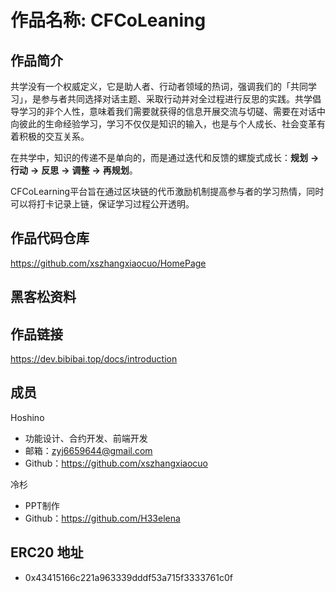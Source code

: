 # 作品名称: CFCoLeaning

## 作品简介

共学没有一个权威定义，它是助人者、行动者领域的热词，强调我们的「共同学习」，是参与者共同选择对话主题、采取行动并对全过程进行反思的实践。共学倡导学习的非个人性，意味着我们需要就获得的信息开展交流与切磋、需要在对话中向彼此的生命经验学习，学习不仅仅是知识的输入，也是与个人成长、社会变革有着积极的交互关系。

在共学中，知识的传递不是单向的，而是通过迭代和反馈的螺旋式成长：**规划** **->** **行动** **->** **反思** **->** **调整** **->** **再规划**。

CFCoLearning平台旨在通过区块链的代币激励机制提高参与者的学习热情，同时可以将打卡记录上链，保证学习过程公开透明。

## 作品代码仓库

https://github.com/xszhangxiaocuo/HomePage

## 黑客松资料

## 作品链接

https://dev.bibibai.top/docs/introduction

## 成员

Hoshino
- 功能设计、合约开发、前端开发
- 邮箱：zyj6659644@gmail.com
- Github：https://github.com/xszhangxiaocuo

冷杉
- PPT制作
- Github：https://github.com/H33elena


## ERC20 地址

- 0x43415166c221a963339dddf53a715f3333761c0f